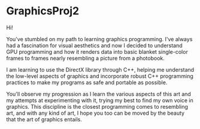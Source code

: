 # GraphicsProj2

Hi!

You've stumbled on my path to learning graphics programming. I've always had a fascination for visual aesthetics and now I decided to understand GPU programming and how it renders data into basic blanket single-color frames to frames nearly resembling a picture from a photobook.

I am learning to use the DirectX library through C++, helping me understand the low-level aspects of graphics and incorporate robust C++ programming practices to make my programs as safe and portable as possible.

You'll observe my progression as I learn the various aspects of this art and my attempts at experimenting with it, trying my best to find my own voice in graphics. This discipline is the closest programming comes to resembling art, and with any kind of art, I hope you too can be moved by the beauty that the art of graphics entails.
